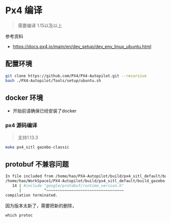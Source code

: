 # Px4 编译


> 需要编译 1.15以及以上

参考资料
- https://docs.px4.io/main/en/dev_setup/dev_env_linux_ubuntu.html


## 配置环境

```bash
git clone https://github.com/PX4/PX4-Autopilot.git --recursive
bash ./PX4-Autopilot/Tools/setup/ubuntu.sh

```

## docker 环境

- 开始前请确保已经安装了docker

### px4 源码编译

> 支持1.13.3

```bash
make px4_sitl gazebo-classic
```


## protobuf 不兼容问题

```bash
In file included from /home/hao/PX4-Autopilot/build/px4_sitl_default/build_gazebo-classic/CommandMotorSpeed.pb.cc:6:
/home/hao/WorkSpace1/PX4-Autopilot/build/px4_sitl_default/build_gazebo-classic/CommandMotorSpeed.pb.h:14:10: fatal error: google/protobuf/runtime_version.h: No such file or directory
   14 | #include "google/protobuf/runtime_version.h"
      |          ^~~~~~~~~~~~~~~~~~~~~~~~~~~~~~~~~~~
compilation terminated.
```

因为版本太新了，需要把新的删除，
```
which protoc
```
